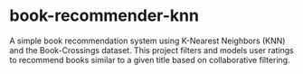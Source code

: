 # book-recommender-knn
A simple book recommendation system using K-Nearest Neighbors (KNN) and the Book-Crossings dataset. This project filters and models user ratings to recommend books similar to a given title based on collaborative filtering.
